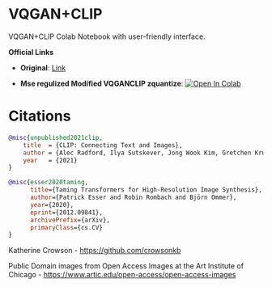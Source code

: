 # VQGAN+CLIP
VQGAN+CLIP Colab Notebook with user-friendly interface.


**Official Links**
- **Original**: [Link](https://colab.research.google.com/github/justinjohn0306/VQGAN-CLIP/blob/main/VQGAN%2BCLIP_(Updated).ipynb) 

- **Mse regulized Modified VQGANCLIP zquantize**: [![Open In Colab][colab-badge]][colab-notebook]

[colab-notebook]: <https://colab.research.google.com/github/justinjohn0306/VQGAN-CLIP/blob/main/Mse_regulized_Modified_VQGANCLIP_zquantize_public.ipynb>

[colab-badge]: <https://colab.research.google.com/assets/colab-badge.svg>









































# Citations

```bibtex
@misc{unpublished2021clip,
    title  = {CLIP: Connecting Text and Images},
    author = {Alec Radford, Ilya Sutskever, Jong Wook Kim, Gretchen Krueger, Sandhini Agarwal},
    year   = {2021}
}
```
```bibtex
@misc{esser2020taming,
      title={Taming Transformers for High-Resolution Image Synthesis}, 
      author={Patrick Esser and Robin Rombach and Björn Ommer},
      year={2020},
      eprint={2012.09841},
      archivePrefix={arXiv},
      primaryClass={cs.CV}
}
```
Katherine Crowson - https://github.com/crowsonkb

Public Domain images from Open Access Images at the Art Institute of Chicago - https://www.artic.edu/open-access/open-access-images
